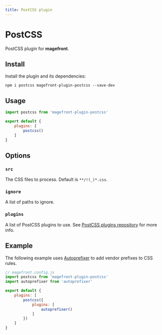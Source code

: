 ```yaml
---
title: PostCSS plugin
---
```


# PostCSS

PostCSS plugin for **magefront**.

## Install

Install the plugin and its dependencies:

```shell
npm i postcss magefront-plugin-postcss --save-dev
```

## Usage

```js
import postcss from 'magefront-plugin-postcss'

export default {
    plugins: [
        postcss()
    ]
}
```

## Options

### `src`

The CSS files to process. Default is `**/!(_)*.css`.

### `ignore`

A list of paths to ignore.

### `plugins`

A list of PostCSS plugins to use. See [PostCSS plugins repository](https://www.postcss.parts/) for more info.

## Example

The following example uses [Autoprefixer](https://github.com/postcss/autoprefixer) to add vendor prefixes to CSS rules.

```js
// magefront.config.js
import postcss from 'magefront-plugin-postcss'
import autoprefixer from 'autoprefixer'

export default {
    plugins: [
        postcss({
            plugins: [
                autoprefixer()
            ]
        })
    ]
}
```
